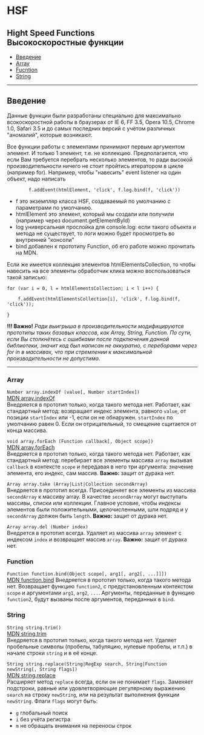 HSF
===

Hight Speed Functions <br/> Высокоскоростные функции
---

 - [Введение](#Введение)
 - [Array](#array)
 - [Fucntion](#function)
 - [String](#string)

  ---
Введение
---
  Данные функции были разработаны специально для максимально всокоскоростной работы в браузерах от IE 6, FF 3.5, 
  Opera 10.5, Chrome 1.0, Safari 3.5 и до самых последних версий с учётом различных "аномалий", которые возникают.
  
  Все функции работы с элементами принимают первым аргументом элемент. И только 1 элемент, т.е. не коллекцию. Предполагается, что если Вам требуется перебрать несколько элементов, то ради высокой производительности ничего не стоит пройтись итератором в цикле (например for). Например, чтобы "навесить" event listener на один объект, надо написать
            
            f.addEvent(htmlElement, 'click', f.log.bind(f, 'click'))
            
- f это экземпляр класса HSF, создаваемый по умолчанию с параметрами по умолчанию.
- htmlElement это элемент, который мы создали или получили (например через document.getElementById)
- log универсальная прослойка для console.log: если такого объекта и метода не существует, то логи можно будет просмотреть во внутренней "консоли"
- bind добавлен к прототипу Function, об его работе можно прочитать на MDN.
  <br />
  
Если же имеется коллекция элементов htmlElementsCollection, то чтобы навесить на все элементы обработчик клика можно воспользоваться такой записью:
  
    for (var i = 0, l = htmlElementsCollection; i < l i++) {
    
        f.addEvent(htmlElementsCollection[i], 'click', f.log.bind(f, 'click'));
        
    }
  
  <b>!!! Важно!</b>
  <i>Ради выигрыша в производительности модифицируются прототипы таких базовых классов, как Array, String, Function. По сути, если Вы столкнётесь с ошибками после подключения данной библиотеки, значит код был написан не аккуратно, с переборами через for in в массивах, что при стремлении к максимальной производительности не допустимо.</i>
  
  ---

### Array ###
  `Number array.indexOf (value[, Number startIndex])` <br />
  [MDN array.indexOf](https://developer.mozilla.org/en-US/docs/Web/JavaScript/Reference/Global_Objects/Array/indexIf) <br />
  Внедряется в прототип только, когда такого метода нет. 
  Работает, как стандартный метод: возвращает индекс элемента, равного `value`, от позиции `startIndex` или -1, если он не обнаружен. `startIndex` по умолчанию равен 0. Если он отрицательный, то смещение сщитается от конца массива. 

  `void array.forEach (Function callback[, Object scope])` <br>
  [MDN array.forEach](https://developer.mozilla.org/en-US/docs/Web/JavaScript/Reference/Global_Objects/Array/forEach)<br />
  Внедряется в прототип только, когда такого метода нет. 
  Работает, как стандартный метод: перебирает все элементы массива `array` вызывая `callback` в контексте `scope` и передавая в него три аргумента: значение элемента, его индекс, сам массив.
  <b>Важно:</b> защит от дурака нет.

  `Array array.take (Array|List|Collection secondArray)` <br />
  Внедряется в прототип всегда.
  Присоединяет все элементы из массива `secondArray` к массиву array. В качестве `secondArray` могут выступать массивы, списки или коллекции. Главное условие, чтобы индексы элементов были положительными, целочисленными, шли подряд и у `secondArray` должен быть `length`. 
  <b>Важно:</b> защит от дурака нет.

  `Array array.del (Number index)` <br />
  Внедрется в прототип всегда.
  Удаляет из массива `array` элемент с индексом `index` и возвращает массив `array`. 
  <b>Важно:</b> защит от дурака нет.
### Function ###
  `Function function.bind(Object scope[, arg1[, arg2[, ...]]])`<br />
  [MDN function.bind](https://developer.mozilla.org/en-US/docs/Web/JavaScript/Reference/Global_Objects/Function/bind)
  Внедряется в прототип только, когда такого метода нет. 
  Возвращает функцию `function2`, с предустановленным контекстом `scope` и аргументами `arg1`, `arg2`, `...`. Аргументы, переданные в функцию  `function2`, будут вызваны после аргументов, переданных в `bind`.
### String ###
  `String string.trim()` <br />
  [MDN string.trim](https://developer.mozilla.org/en-US/docs/Web/JavaScript/Reference/Global_Objects/String/trim) <br />
  Внедряется в прототип только, когда такого метода нет. 
  Удаляет пробельные символы (пробелы, табуляцию, нулевые пробелы, и т.п.) в начале строки `string` и в её конце.
  
  `String string.replace(String|RegExp search, String|Function newString[, String flags])`<br />
  [MDN string.replace](https://developer.mozilla.org/en-US/docs/Web/JavaScript/Reference/Global_Objects/String/replace) <br />
  Расширяет метод `replace` всегда, если он не понимает `flags`.
  Заменяет подстроки, равные или удовлетворяющие регулярному выражению `search` на строку `newString`, или на результат выполнения функции `newString`. Флаги `flags` могут быть:
  
  - `g` глобальный поиск
  - `i` без учёта регистра
  - `m` не обращать внимания на переносы строк
  